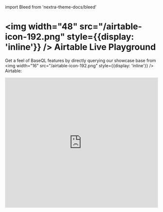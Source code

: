 import Bleed from 'nextra-theme-docs/bleed'

# <img width="48" src="/airtable-icon-192.png" style={{display: 'inline'}} /> Airtable Live Playground

Get a feel of BaseQL features by directly querying our showcase base from <img width="16" src="/airtable-icon-192.png" style={{display: 'inline'}} /> Airtable:

<Bleed full>
  <iframe width="100%" height="430" src="https://app.baseql.com/demos?source=airtable" frameborder="0" allow="accelerometer; autoplay; clipboard-write; encrypted-media; gyroscope; picture-in-picture" allowfullscreen/>
</Bleed>

### Base:

<Bleed full>
  <iframe width="100%" height="430" src="https://airtable.com/embed/shrEOln0TWjx2MAC9?backgroundColor=purple" frameborder="0" allow="accelerometer; autoplay; clipboard-write; encrypted-media; gyroscope; picture-in-picture" allowfullscreen/>
</Bleed>